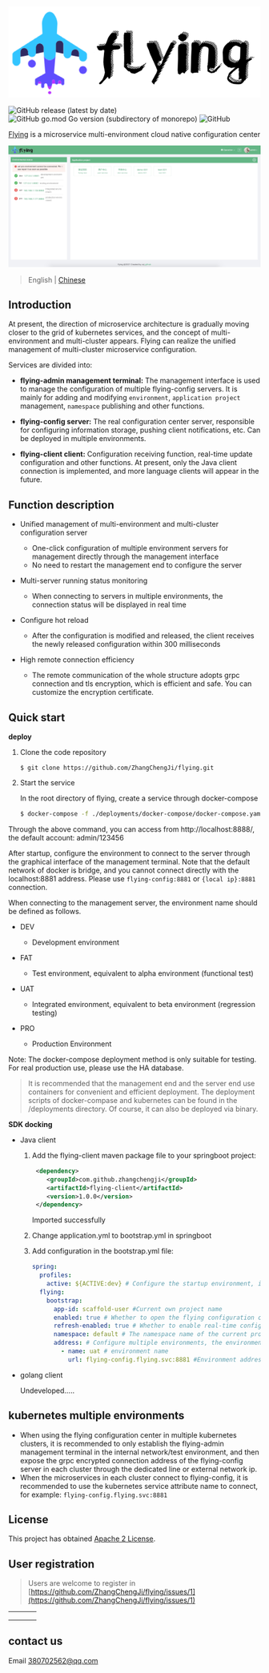 ![flying](./docs/image/flying.png)


![GitHub release (latest by date)](https://img.shields.io/github/v/release/ZhangChengJi/flying) ![GitHub go.mod Go version (subdirectory of monorepo)](https://img.shields.io/github/go-mod/go-version/ZhangChengJi/flying?filename=flying-admin%2Fgo.mod) ![GitHub](https://img.shields.io/github/license/ZhangChengJi/flying)

[Flying](https://github.com/ZhangChengJi/flying.git) is a microservice multi-environment cloud native configuration center

![home](./docs/image/flying-home.jpg)

> English | [Chinese](README_zh.md)

## Introduction

At present, the direction of microservice architecture is gradually moving closer to the grid of kubernetes services, and the concept of multi-environment and multi-cluster appears. Flying can realize the unified management of multi-cluster microservice configuration.

Services are divided into:

+ **flying-admin management terminal:** The management interface is used to manage the configuration of multiple flying-config servers. It is mainly for adding and modifying `environment`, `application project` management, `namespace` publishing and other functions.

+ **flying-config server:** The real configuration center server, responsible for configuring information storage, pushing client notifications, etc. Can be deployed in multiple environments.

+ **flying-client client:** Configuration receiving function, real-time update configuration and other functions. At present, only the Java client connection is implemented, and more language clients will appear in the future.

## Function description

+ Unified management of multi-environment and multi-cluster configuration server
  + One-click configuration of multiple environment servers for management directly through the management interface
  + No need to restart the management end to configure the server
+ Multi-server running status monitoring
  + When connecting to servers in multiple environments, the connection status will be displayed in real time

+ Configure hot reload
  + After the configuration is modified and released, the client receives the newly released configuration within 300 milliseconds
+ High remote connection efficiency
  + The remote communication of the whole structure adopts grpc connection and tls encryption, which is efficient and safe. You can customize the encryption certificate.



## Quick start

**deploy**

1. Clone the code repository

   ```shell
   $ git clone https://github.com/ZhangChengJi/flying.git
   ```

2. Start the service

   In the root directory of flying, create a service through docker-compose

    ```sh
   $ docker-compose -f ./deployments/docker-compose/docker-compose.yaml up
    ```

Through the above command, you can access from http://localhost:8888/, the default account: admin/123456

After startup, configure the environment to connect to the server through the graphical interface of the management terminal. Note that the default network of docker is bridge, and you cannot connect directly with the localhost:8881 address. Please use `flying-config:8881` or `{local ip}:8881` connection.

When connecting to the management server, the environment name should be defined as follows.

- DEV
  - Development environment

- FAT
  - Test environment, equivalent to alpha environment (functional test)

- UAT
  - Integrated environment, equivalent to beta environment (regression testing)

- PRO

    - Production Environment

  

Note: The docker-compose deployment method is only suitable for testing. For real production use, please use the HA database.

>It is recommended that the management end and the server end use containers for convenient and efficient deployment. The deployment scripts of docker-compase and kubernetes can be found in the /deployments directory. Of course, it can also be deployed via binary.



**SDK docking**

+ Java client

  1. Add the flying-client maven package file to your springboot project:

     ```xml
      <dependency>
         <groupId>com.github.zhangchengji</groupId>
         <artifactId>flying-client</artifactId>
         <version>1.0.0</version>
      </dependency>
     ```

     Imported successfully

  2. Change application.yml to bootstrap.yml in springboot

  3. Add configuration in the bootstrap.yml file:

     ```yml
     spring:
       profiles:
         active: ${ACTIVE:dev} # Configure the startup environment, if the environment variable $ACTIVE is configured with the environment name, then the $ACTIVE will be used by default
       flying:
         bootstrap:
           app-id: scaffold-user #Current own project name
           enabled: true # Whether to open the flying configuration center, the default is false
           refresh-enabled: true # Whether to enable real-time configuration update, default is false
           namespace: default # The namespace name of the current project configuration information configured on the server side, there can be multiple, separated by multiple commas
           address: # Configure multiple environments, the environment loading configuration will be selected according to the spring.profiles.active environment name at startup
             - name: uat # environment name
               url: flying-config.flying.svc:8881 #Environment address (server address)
     ```

     

+ golang client

  Undeveloped.....

## kubernetes multiple environments

+ When using the flying configuration center in multiple kubernetes clusters, it is recommended to only establish the flying-admin management terminal in the internal network/test environment, and then expose the grpc encrypted connection address of the flying-config server in each cluster through the dedicated line or external network ip.
+ When the microservices in each cluster connect to flying-config, it is recommended to use the kubernetes service attribute name to connect, for example: `flying-config.flying.svc:8881`




## License

This project has obtained [Apache 2 License](https://github.com/ZhangChengJi/flying/blob/master/LICENSE).

## User registration

> Users are welcome to register in [https://github.com/ZhangChengJi/flying/issues/1](https://github.com/ZhangChengJi/flying/issues/1)

|      |      |      |      |
| ---- | ---- | ---- | ---- |
|      |      |      |      |
|      |      |      |      |
|      |      |      |      |



## contact us

Email 380702562@qq.com 
